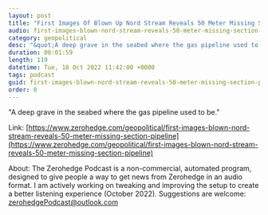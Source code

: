 ```yaml
---
layout: post
title: "First Images Of Blown Up Nord Stream Reveals 50 Meter Missing Section Of Pipeline"
audio: first-images-blown-nord-stream-reveals-50-meter-missing-section-pipeline-0
category: geopolitical
desc: "&quot;A deep grave in the seabed where the gas pipeline used to be.&quot; "
duration: 00:01:59
length: 119
datetime: Tue, 18 Oct 2022 11:42:00 +0000
tags: podcast
guid: first-images-blown-nord-stream-reveals-50-meter-missing-section-pipeline-0
order: 0
---
```

&quot;A deep grave in the seabed where the gas pipeline used to be.&quot; 

Link: [https://www.zerohedge.com/geopolitical/first-images-blown-nord-stream-reveals-50-meter-missing-section-pipeline](https://www.zerohedge.com/geopolitical/first-images-blown-nord-stream-reveals-50-meter-missing-section-pipeline)

About: The Zerohedge Podcast is a non-commercial, automated program, designed to give people a way to get news from Zerohedge in an audio format.  I am actively working on tweaking and improving the setup to create a better listening experience (October 2022).  Suggestions are welcome: [zerohedgePodcast@outlook.com](mailto:zerohedgePodcast@outlook.com)